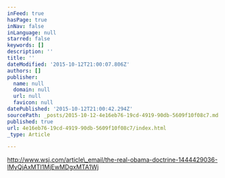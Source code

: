 ```yaml
---
inFeed: true
hasPage: true
inNav: false
inLanguage: null
starred: false
keywords: []
description: ''
title: ''
dateModified: '2015-10-12T21:00:07.806Z'
authors: []
publisher:
  name: null
  domain: null
  url: null
  favicon: null
datePublished: '2015-10-12T21:00:42.294Z'
sourcePath: _posts/2015-10-12-4e16eb76-19cd-4919-90db-5609f10f08c7.md
published: true
url: 4e16eb76-19cd-4919-90db-5609f10f08c7/index.html
_type: Article

---
```

http://www.wsj.com/article\_email/the-real-obama-doctrine-1444429036-lMyQjAxMTI1MjEwMDgxMTA1Wj